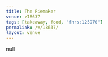 ```yaml
---
title: The Piemaker
venue: v18637
tags: [takeaway, food, "fhrs:125970"]
permalink: /v/18637/
layout: venue
---
```

null